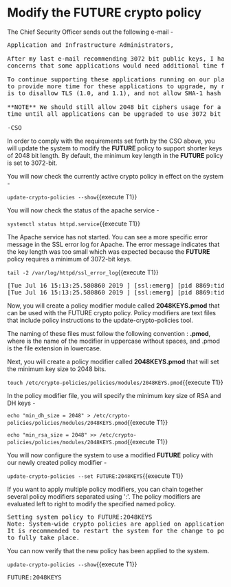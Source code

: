 # Modify the FUTURE crypto policy

The Chief Security Officer sends out the following e-mail -
<pre class="file">
Application and Infrastructure Administrators,

After my last e-mail recommending 3072 bit public keys, I have received few 
concerns that some applications would need additional time for migration.

To continue supporting these applications running on our platform, and 
to provide more time for these applications to upgrade, my recommendation 
is to disallow TLS (1.0, and 1.1), and not allow SHA-1 hash usage.

**NOTE** We should still allow 2048 bit ciphers usage for a certain period of 
time until all applications can be upgraded to use 3072 bit keys.

-CSO
</pre>

In order to comply with the requirements set forth by the CSO above, you will 
update the system to modify the **FUTURE** policy to support shorter keys 
of 2048 bit length. By default, the minimum key length in the **FUTURE** policy is set to 3072-bit. 

You will now check the currently active crypto policy in effect on the system - 

`update-crypto-policies --show`{{execute T1}}

You will now check the status of the apache service -

`systemctl status httpd.service`{{execute T1}}

The Apache service has not started.  You can see a more specific error 
message in the SSL error log for Apache. The error message indicates that the
key length was too small which was expected because the **FUTURE** policy requires 
a minimum of 3072-bit keys.

`tail -2 /var/log/httpd/ssl_error_log`{{execute T1}}

<pre class="file">
[Tue Jul 16 15:13:25.580860 2019 ] [ssl:emerg] [pid 8869:tid 140233336588544] AH02562: Failed to configure certificate fe80::42:acff:fe11:b:443:0 (with chain), check /etc/pki/tls/certs/localhost.crt
[Tue Jul 16 15:13:25.580860 2019 ] [ssl:emerg] [pid 8869:tid 140233336588544] SSL Library Error: error: 140AB18F: SSL routines: SSL_CTX_use_certificate:ee key too small
</pre>

Now, you will create a policy modifier module called **2048KEYS.pmod** that can be used 
with the FUTURE crypto policy. Policy modifiers are text files that include policy instructions 
to the update-crypto-policies tool.  

The naming of these files must follow the following convention : **<MODULE>.pmod**, where **<MODULE>** 
is the name of the modifier in uppercase without spaces, and .pmod is the file extension in lowercase. 

Next, you will create a policy modifier called **2048KEYS.pmod** that will set the minimum key size to 2048 bits. 

`touch /etc/crypto-policies/policies/modules/2048KEYS.pmod`{{execute T1}}

In the policy modifier file, you will specify the minimum key size of RSA and DH keys - 

`echo "min_dh_size = 2048" > /etc/crypto-policies/policies/modules/2048KEYS.pmod`{{execute T1}}

`echo "min_rsa_size = 2048" >> /etc/crypto-policies/policies/modules/2048KEYS.pmod`{{execute T1}}

You will now configure the system to use a modified **FUTURE** policy with our newly created policy modifier -

`update-crypto-policies --set FUTURE:2048KEYS`{{execute T1}}

If you want to apply multiple policy modifiers, you can chain together several policy modifiers separated using ':'.
The policy modifiers are evaluated left to right to modify the specified named policy. 

<pre class="file">
Setting system policy to FUTURE:2048KEYS
Note: System-wide crypto policies are applied on application start-up.
It is recommended to restart the system for the change to policies
to fully take place.
</pre>

You can now verify that the new policy has been applied to the system.    

`update-crypto-policies --show`{{execute T1}}

<pre class="file">
FUTURE:2048KEYS
</pre>
